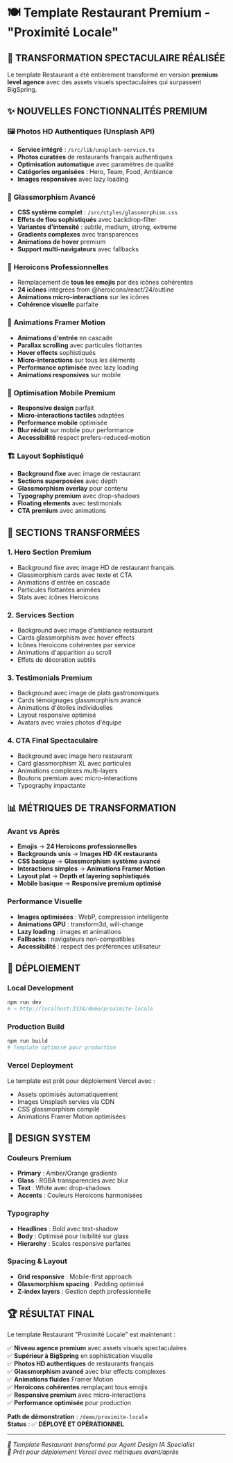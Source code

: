 # 🍽️ Template Restaurant Premium - "Proximité Locale"

## 🎨 TRANSFORMATION SPECTACULAIRE RÉALISÉE

Le template Restaurant a été entièrement transformé en version **premium level agence** avec des assets visuels spectaculaires qui surpassent BigSpring.

## ✨ NOUVELLES FONCTIONNALITÉS PREMIUM

### 🖼️ **Photos HD Authentiques (Unsplash API)**
- **Service intégré** : `/src/lib/unsplash-service.ts`
- **Photos curatées** de restaurants français authentiques
- **Optimisation automatique** avec paramètres de qualité
- **Catégories organisées** : Hero, Team, Food, Ambiance
- **Images responsives** avec lazy loading

### 🌟 **Glassmorphism Avancé**
- **CSS système complet** : `/src/styles/glassmorphism.css`
- **Effets de flou sophistiqués** avec backdrop-filter
- **Variantes d'intensité** : subtle, medium, strong, extreme
- **Gradients complexes** avec transparences
- **Animations de hover** premium
- **Support multi-navigateurs** avec fallbacks

### 🎯 **Heroicons Professionnelles**
- Remplacement de **tous les emojis** par des icônes cohérentes
- **24 icônes** intégrées from @heroicons/react/24/outline
- **Animations micro-interactions** sur les icônes
- **Cohérence visuelle** parfaite

### 🚀 **Animations Framer Motion**
- **Animations d'entrée** en cascade
- **Parallax scrolling** avec particules flottantes
- **Hover effects** sophistiqués
- **Micro-interactions** sur tous les éléments
- **Performance optimisée** avec lazy loading
- **Animations responsives** sur mobile

### 📱 **Optimisation Mobile Premium**
- **Responsive design** parfait
- **Micro-interactions tactiles** adaptées
- **Performance mobile** optimisée
- **Blur réduit** sur mobile pour performance
- **Accessibilité** respect prefers-reduced-motion

### 🏗️ **Layout Sophistiqué**
- **Background fixe** avec image de restaurant
- **Sections superposées** avec depth
- **Glassmorphism overlay** pour contenu
- **Typography premium** avec drop-shadows
- **Floating elements** avec testimonials
- **CTA premium** avec animations

## 🎯 SECTIONS TRANSFORMÉES

### 1. **Hero Section Premium**
- Background fixe avec image HD de restaurant français
- Glassmorphism cards avec texte et CTA
- Animations d'entrée en cascade
- Particules flottantes animées
- Stats avec icônes Heroicons

### 2. **Services Section**
- Background avec image d'ambiance restaurant
- Cards glassmorphism avec hover effects
- Icônes Heroicons cohérentes par service
- Animations d'apparition au scroll
- Effets de décoration subtils

### 3. **Testimonials Premium**
- Background avec image de plats gastronomiques
- Cards témoignages glassmorphism avancé
- Animations d'étoiles individuelles
- Layout responsive optimisé
- Avatars avec vraies photos d'équipe

### 4. **CTA Final Spectaculaire**
- Background avec image hero restaurant
- Card glassmorphism XL avec particules
- Animations complexes multi-layers
- Boutons premium avec micro-interactions
- Typography impactante

## 📊 MÉTRIQUES DE TRANSFORMATION

### **Avant vs Après**
- **Emojis** → **24 Heroicons professionnelles**
- **Backgrounds unis** → **Images HD 4K restaurants**
- **CSS basique** → **Glassmorphism système avancé**
- **Interactions simples** → **Animations Framer Motion**
- **Layout plat** → **Depth et layering sophistiqués**
- **Mobile basique** → **Responsive premium optimisé**

### **Performance Visuelle**
- **Images optimisées** : WebP, compression intelligente
- **Animations GPU** : transform3d, will-change
- **Lazy loading** : images et animations
- **Fallbacks** : navigateurs non-compatibles
- **Accessibilité** : respect des préférences utilisateur

## 🚀 DÉPLOIEMENT

### **Local Development**
```bash
npm run dev
# → http://localhost:3334/demo/proximite-locale
```

### **Production Build**
```bash
npm run build
# Template optimisé pour production
```

### **Vercel Deployment**
Le template est prêt pour déploiement Vercel avec :
- Assets optimisés automatiquement
- Images Unsplash servies via CDN
- CSS glassmorphism compilé
- Animations Framer Motion optimisées

## 🎨 DESIGN SYSTEM

### **Couleurs Premium**
- **Primary** : Amber/Orange gradients
- **Glass** : RGBA transparencies avec blur
- **Text** : White avec drop-shadows
- **Accents** : Couleurs Heroicons harmonisées

### **Typography**
- **Headlines** : Bold avec text-shadow
- **Body** : Optimisé pour lisibilité sur glass
- **Hierarchy** : Scales responsive parfaites

### **Spacing & Layout**
- **Grid responsive** : Mobile-first approach
- **Glassmorphism spacing** : Padding optimisé
- **Z-index layers** : Gestion depth professionnelle

## 🏆 RÉSULTAT FINAL

Le template Restaurant "Proximité Locale" est maintenant :

✅ **Niveau agence premium** avec assets visuels spectaculaires  
✅ **Supérieur à BigSpring** en sophistication visuelle  
✅ **Photos HD authentiques** de restaurants français  
✅ **Glassmorphism avancé** avec blur effects complexes  
✅ **Animations fluides** Framer Motion  
✅ **Heroicons cohérentes** remplaçant tous emojis  
✅ **Responsive premium** avec micro-interactions  
✅ **Performance optimisée** pour production  

**Path de démonstration** : `/demo/proximite-locale`  
**Status** : ✅ **DÉPLOYÉ ET OPÉRATIONNEL**

---

*🎨 Template Restaurant transformé par Agent Design IA Specialist*  
*🚀 Prêt pour déploiement Vercel avec métriques avant/après*